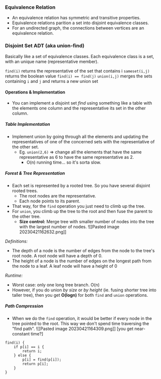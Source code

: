 ### Equivalence Relation 
- An equivalence relation has symmetric and transitive properties. 
- Equivalence relations parition a set into disjoint equivalence classes. 
- For an undirected graph, the connections between vertices are an equivalence relation. 

### Disjoint Set ADT (aka union-find)
Basically like a set of equivalence classes. Each equivalence class is a set, with an unique name (representative member). 

`find(i)` returns the representative of the set that contains i
`sameset(i,j)` returns the boolean value `find(i) == find(j)`
`union(i,j)` merges the sets containing `i` and `j` and returns a new union set

#### Operations & Implementation
- You can implement a disjoint set *find* using something like a table with the elements one column and the representative its set in the other column. 

##### Table Implementation
- Implement union by going through all the elements and updating the representatives of one of the concerned sets with the representative of the other set. 
	- Eg. `union(2,6)` => change all the elements that have the same representative as 6 to have the same representative as 2.  
		- O(n) running time... so it's sorta slow.

##### Forest & Tree Representation
- Each set is represented by a rooted tree. So you have several disjoint rooted trees.
	- The root nodes are the representative. 
	- Each node points to its parent. 
- That way, for the `find` operation you just need to climb up the tree.
- For `union`, you climb up the tree to the root and then fuse the parent to the other tree. 
	- **Size control:** Merge tree with smaller number of nodes into the tree with the largest number of nodes.
![[Pasted image 20230421162632.png]]

*Definitions:*
- The depth of a node is the number of edges from the node to the tree's root node. A root node will have a depth of 0. 
- The height of a node is the number of edges on the longest path from the node to a leaf. A leaf node will have a height of 0

*Runtime:*
- Worst case: only one long tree branch. O(n)
- However, if you do union *by size* or *by height* (ie. fusing shorter tree into taller tree), then you get **O(logn)** for both `find` and `union` operations. 

##### Path Compression
- When we do the `find` operation, it would be better if every node in the tree pointed to the root. This way we don't spend time traversing the "find path". 
![[Pasted image 20230421164309.png]]
[you get near-constant time?]

```
find(i) { 
	if p[i] == i { 
		return i; 
	} else { 
		p[i] = find(p[i]); 
		return p[i]; 
	} 
} 
```